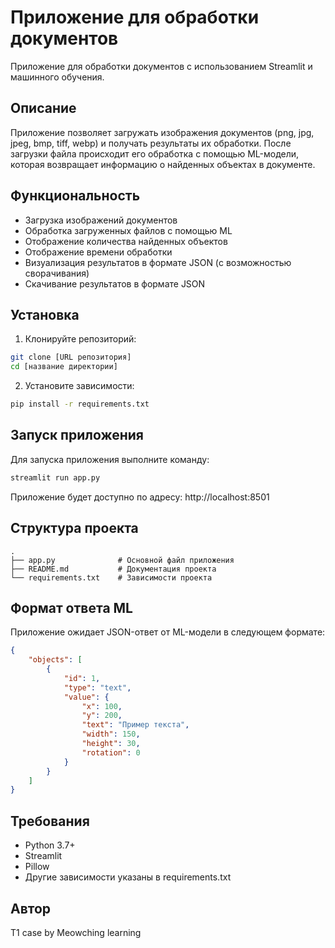 # Приложение для обработки документов

Приложение для обработки документов с использованием Streamlit и машинного обучения.

## Описание

Приложение позволяет загружать изображения документов (png, jpg, jpeg, bmp, tiff, webp) и получать результаты их обработки. После загрузки файла происходит его обработка с помощью ML-модели, которая возвращает информацию о найденных объектах в документе.

## Функциональность

- Загрузка изображений документов
- Обработка загруженных файлов с помощью ML
- Отображение количества найденных объектов
- Отображение времени обработки
- Визуализация результатов в формате JSON (с возможностью сворачивания)
- Скачивание результатов в формате JSON

## Установка

1. Клонируйте репозиторий:
```bash
git clone [URL репозитория]
cd [название директории]
```

2. Установите зависимости:
```bash
pip install -r requirements.txt
```

## Запуск приложения

Для запуска приложения выполните команду:
```bash
streamlit run app.py
```

Приложение будет доступно по адресу: http://localhost:8501

## Структура проекта

```
.
├── app.py              # Основной файл приложения
├── README.md           # Документация проекта
└── requirements.txt    # Зависимости проекта
```

## Формат ответа ML

Приложение ожидает JSON-ответ от ML-модели в следующем формате:

```json
{
    "objects": [
        {
            "id": 1,
            "type": "text",
            "value": {
                "x": 100,
                "y": 200,
                "text": "Пример текста",
                "width": 150,
                "height": 30,
                "rotation": 0
            }
        }
    ]
}
```

## Требования

- Python 3.7+
- Streamlit
- Pillow
- Другие зависимости указаны в requirements.txt

## Автор

T1 case by Meowching learning 

